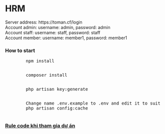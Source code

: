 # HRM
<div>Server address: https://toman.cf/login</div>
<div>Account admin: username: admin, password: admin</div>
<div>Account staff: username: staff, password: staff</div>
<div>Account member: username: member1, password: member1</div>

<h3>How to start</h3>
<div class="highlight highlight-source-shell">
    <pre>
        npm install
    </pre>
    <pre>
        composer install
    </pre>
    <pre>
        php artisan key:generate
    </pre>    
    <pre>
        Change name .env.example to .env and edit it to suit you
        php artisan config:cache
    </pre>   
</div>


<a href="https://github.com/passionstorm/hrm/wiki/Rule-code"><h3>Rule code khi tham gia dự án</h3></a>
